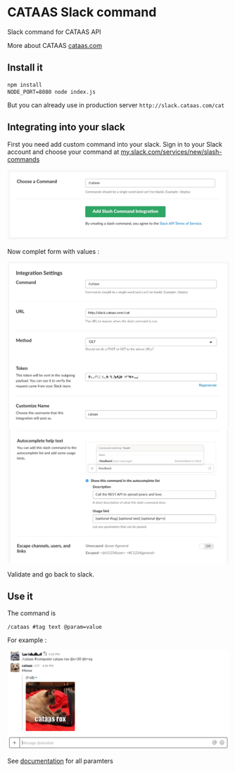 # CATAAS Slack command

Slack command for CATAAS API

More about CATAAS [cataas.com](https://cataas.com)

## Install it

```
npm install
NODE_PORT=8080 node index.js
```

But you can already use in production server `http://slack.cataas.com/cat`

## Integrating into your slack

First you need add custom command into your slack. Sign in to your Slack account and choose your command at [my.slack.com/services/new/slash-commands](https://my.slack.com/services/new/slash-commands)

![pic1](./pics/pic1.png)

Now complet form with values :

![pic2](./pics/pic2.png)
![pic3](./pics/pic3.png)

Validate and go back to slack.

## Use it

The command is

```
/cataas #tag text @param=value
```

For example :

![pic3](./pics/pic4.png)

See [documentation](https://cataas.com) for all paramters
